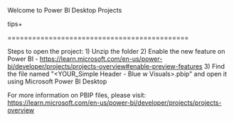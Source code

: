 Welcome to Power BI Desktop Projects 


tips+ 

============================================

Steps to open the project:
    1) Unzip the folder
    2) Enable the new feature on Power BI - https://learn.microsoft.com/en-us/power-bi/developer/projects/projects-overview#enable-preview-features
    3) Find the file named "<YOUR_Simple Header - Blue w Visuals>.pbip" and open it using Microsoft Power BI Desktop

For more information on PBIP files, please visit: https://learn.microsoft.com/en-us/power-bi/developer/projects/projects-overview
    

